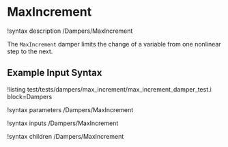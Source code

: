 # MaxIncrement
!syntax description /Dampers/MaxIncrement

The `MaxIncrement` damper limits the change of a variable from one nonlinear step to the next.

## Example Input Syntax

!listing test/tests/dampers/max_increment/max_increment_damper_test.i block=Dampers

!syntax parameters /Dampers/MaxIncrement

!syntax inputs /Dampers/MaxIncrement

!syntax children /Dampers/MaxIncrement
